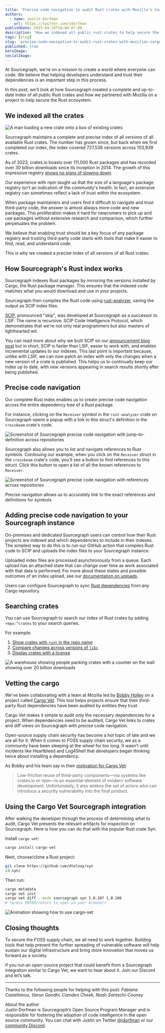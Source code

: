 ```yaml
---
title: 'Precise code navigation to audit Rust crates with Mozilla’s Cargo Vet'
authors:
  - name: Justin Dorfman
    url: https://twitter.com/jdorfman
publishDate: 2023-04-18T10:00-07:00
description: 'How we indexed all public rust crates to help secure the Rust ecosystem with Mozilla'
tags: [blog]
slug: 'precise-code-navigation-to-audit-rust-crates-with-mozillas-cargo-vet'
published: true
heroImage: 
socialImage: 
---
```



At Sourcegraph, we're on a mission to create a world where everyone can code. We believe that helping developers understand and trust their dependencies is an important step in this process.

In this post, we'll look at how Sourcegraph created a complete and up-to-date index of all public Rust crates and how we partnered with Mozilla on a project to help secure the Rust ecosystem.

## We indexed all the crates

![A man loading a new crate onto a box of existing crates](https://i.ritzastatic.com/images/c7b16392581342cd9bf5c667ab4f3a99/loading-cargo.png)

Sourcegraph maintains a complete and precise index of all versions of all available Rust crates. The number has grown since, but back when we first completed our index, the index covered 727,538 versions across 103,939 crates.

As of 2023, crates.io boasts over 111,000 Rust packages and has recorded over 30 billion downloads since its inception in 2014. The growth of this impressive registry [shows no signs of slowing down](https://lib.rs/stats).

Our experience with npm taught us that the size of a language's package registry isn't an indication of the community's health. In fact, an extensive registry can sometimes reflect a lack of trust within the ecosystem.

When package maintainers and users find it difficult to navigate and trust third-party code, the answer is almost always more code and new packages. This proliferation makes it hard for newcomers to pick up and use packages without extensive research and comparison, which further perpetuates the problem.

We believe that enabling trust should be a key focus of any package registry and trusting third-party code starts with tools that make it easier to find, read, and understand code.

This is why we created a precise index of all versions of all Rust crates.

## How Sourcegraph's Rust index works

Sourcegraph indexes Rust packages by mirroring the versions installed by Cargo, the Rust package manager. This ensures that the indexed code matches what you would download and use in your projects.

Sourcegraph then compiles the Rust code using [rust-analyzer](https://github.com/rust-lang/rust-analyzer), saving the output as SCIP index files.

[SCIP](https://github.com/sourcegraph/scip), pronounced "skip", was developed at Sourcegraph as a successor to LSIF. The name is recursive: SCIP Code Intelligence Protocol, which demonstrates that we're not only real programmers but also masters of lighthearted wit.

You can read more about why we built SCIP on our [announcement blog post](https://about.sourcegraph.com/blog/announcing-scip) but in short, SCIP is faster than LSIF, easier to work with, and enables incremental updates to our indexes. This last point is important because, unlike with LSIF, we can now patch an index with only the changes when a new version of a crate is published. This helps us to continually keep our index up to date, with new versions appearing in search results shortly after being published.

## Precise code navigation

Our complete Rust index enables us to create precise code navigation across the entire dependency tree of a Rust package.

For instance, clicking on the `Receiver` symbol in the `rust-analyzer` crate on Sourcegraph opens a popup with a link to this struct's definition in the `crossbeam` crate's code.

![Screenshot of Sourcegraph precise code navigation with jump-to-definition across repositories](https://i.ritzastatic.com/images/679830a016014146a5cee957cdbea68d/precise-popup-annotated.png)

Sourcegraph also allows you to list and navigate references to Rust symbols. Continuing our example, when you click on the `Receiver` struct in the `crossbeam` crate's code, you'll see a button to find references to this struct. Click this button to open a list of all the known references to `Receiver`.

![Screenshot of Sourcegraph precise code navigation with references across repositories](https://i.ritzastatic.com/images/3438ae920fb64516a46b0dee08425a8f/references-annotated.png)

Precise navigation allows us to accurately link to the exact references and definitions for symbols.

## Adding precise code navigation to your Sourcegraph instance

On-premises and dedicated Sourcegraph users can control how their Rust projects are indexed and which dependencies to include in their indexes. The simplest way to do this is to run our GitHub action that compiles Rust code to SCIP and uploads the index files to your Sourcegraph instance.

Uploaded index files are processed asynchronously from a queue. Each upload has an attached state that can change over time as work associated with that data is performed. For more about these states and possible outcomes of an index upload, see our [documentation on uploads](https://docs.sourcegraph.com/code_navigation/explanations/uploads).

Users can configure Sourcegraph to sync [Rust dependencies](https://docs.sourcegraph.com/admin/external_service/rust) from any Cargo repository.

## Searching crates

You can use Sourcegraph to search our index of Rust crates by adding `repo:^crates` to your search queries.

For example:

1. [Show crates with `rust` in the repo name](https://sourcegraph.com/search?q=context:global+repo:%5Ecrates/.*rust.*%24+count:4000&patternType=regexp&sm=0&groupBy=repo)
2. [Compare changes across versions of `libc`](https://sourcegraph.com/crates/libc/-/compare/...v0.2.138)
3. [Display crates with a license](https://sourcegraph.com/search?q=context:global+repo:%5Ecrates+repo:contains.file%28LICENSE%29+count:100&patternType=standard&sm=0&groupBy=repo)

![A warehouse showing people packing crates with a counter on the wall showing over 20 billion downloads](https://i.ritzastatic.com/images/495088bec6784c91aa08e37288e26700/vetting-cargo.jpg)

## Vetting the cargo

We've been collaborating with a team at Mozilla led by [Bobby Holley](https://twitter.com/bhology) on a project called [Cargo Vet](https://mozilla.github.io/cargo-vet/). This tool helps projects ensure that their third-party Rust dependencies have been audited by entities they trust.

Cargo Vet makes it simple to audit only the necessary dependencies for a project. When dependencies need to be audited, Cargo Vet links to crates and diff views on Sourcegraph with precise code navigation.

Open-source supply chain security has become a hot topic of late and we are all for it. When it comes to FOSS supply chain security, we as a community have been sleeping at the wheel for too long. It wasn’t until incidents like Heartbleed and Log4Shell that developers began thinking twice about installing a dependency.

As Bobby and his team say in their [motivation for Cargo Vet](https://mozilla.github.io/cargo-vet/motivation.html):

> Low-friction reuse of third-party components—via systems like crates.io or npm—is an essential element of modern software development. Unfortunately, it also widens the set of actors who can introduce a security vulnerability into the final product.

## Using the Cargo Vet Sourcegraph integration

After walking the developer through the process of determining what to audit, Cargo Vet presents the relevant artifacts for inspection on Sourcegraph. Here is how you can do that with the popular Rust crate Syn.

Install `cargo vet`:

```bash
cargo install cargo-vet
```

Next, choose/clone a Rust project:

```bash
git clone https://github.com/dtolnay/syn
cd syn/
```

Then run:

```bash
cargo metadata
cargo vet init
cargo vet diff --mode sourcegraph syn 1.0.107 1.0.106
# (press ENTER/return to open in your browser)
```

![Animation showing how to use cargo-vet](https://i.ritzastatic.com/images/1d2a924b5de54505bff8dba6d5a61b6c/cargo-vet.gif)

## Closing thoughts

To secure the FOSS supply chain, we all need to work together. Building tools that help prevent the further spreading of vulnerable software will help sustain our digital infrastructure and bring more innovation that moves us forward as a society.

If you run an open-source project that could benefit from a Sourcegraph integration similar to Cargo Vet, we want to hear about it. Join our Discord and let’s talk.

<hr>

Thanks to the following people for helping with this post: *Fabiana Castellanos, Varun Gandhi, Camden Cheek, Noah Santschi-Cooney*

About the author<br>Justin Dorfman is Sourcegraph’s Open Source Program Manager and is responsible for fostering the adoption of code intelligence in the open source community. You can chat with Justin on Twitter [@jdorfman](https://twitter.com/jdorfman) or our [community Discord](https://about.sourcegraph.com/community).
